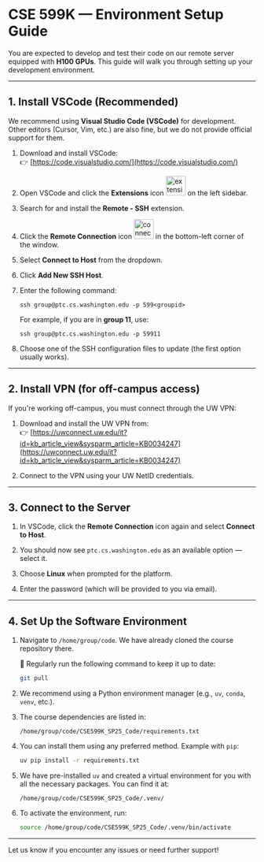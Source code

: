 # CSE 599K — Environment Setup Guide

You are expected to develop and test their code on our remote server equipped with **H100 GPUs**. This guide will walk you through setting up your development environment.

---

## 1. Install VSCode (Recommended)

We recommend using **Visual Studio Code (VSCode)** for development. Other editors (Cursor, Vim, etc.) are also fine, but we do not provide official support for them.

1. Download and install VSCode:  
   👉 [https://code.visualstudio.com/](https://code.visualstudio.com/)

2. Open VSCode and click the **Extensions** icon <img src="extension.png" alt="extension" width="40"/> on the left sidebar.

3. Search for and install the **Remote - SSH** extension.

4. Click the **Remote Connection** icon <img src="connect.png" alt="connect" width="40"/> in the bottom-left corner of the window.

5. Select **Connect to Host** from the dropdown.

6. Click **Add New SSH Host**.

7. Enter the following command:
   ```
   ssh group@ptc.cs.washington.edu -p 599<groupid>
   ```
   For example, if you are in **group 11**, use:
   ```
   ssh group@ptc.cs.washington.edu -p 59911
   ```

8. Choose one of the SSH configuration files to update (the first option usually works).

---

## 2. Install VPN (for off-campus access)

If you're working off-campus, you must connect through the UW VPN:

1. Download and install the UW VPN from:  
   👉 [https://uwconnect.uw.edu/it?id=kb_article_view&sysparm_article=KB0034247](https://uwconnect.uw.edu/it?id=kb_article_view&sysparm_article=KB0034247)

2. Connect to the VPN using your UW NetID credentials.

---

## 3. Connect to the Server

1. In VSCode, click the **Remote Connection** icon again and select **Connect to Host**.

2. You should now see `ptc.cs.washington.edu` as an available option — select it.

3. Choose **Linux** when prompted for the platform.

4. Enter the password (which will be provided to you via email).

---

## 4. Set Up the Software Environment

1. Navigate to `/home/group/code`. We have already cloned the course repository there.

   📌 Regularly run the following command to keep it up to date:
   ```bash
   git pull
   ```

2. We recommend using a Python environment manager (e.g., `uv`, `conda`, `venv`, etc.).

3. The course dependencies are listed in:
   ```
   /home/group/code/CSE599K_SP25_Code/requirements.txt
   ```

4. You can install them using any preferred method. Example with `pip`:
   ```bash
   uv pip install -r requirements.txt
   ```

5. We have pre-installed `uv` and created a virtual environment for you with all the necessary packages. You can find it at:
   ```
   /home/group/code/CSE599K_SP25_Code/.venv/
   ```

6. To activate the environment, run:
   ```bash
   source /home/group/code/CSE599K_SP25_Code/.venv/bin/activate
   ```

---

Let us know if you encounter any issues or need further support!
